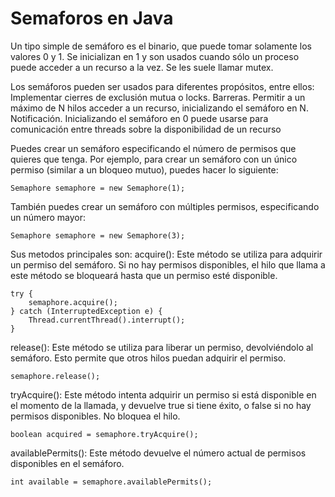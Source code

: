 # Semaforos en Java

Un tipo simple de semáforo es el binario, que puede tomar solamente los valores 0 y 1.
Se inicializan en 1 y son usados cuando sólo un proceso puede acceder a un recurso a la vez. Se les 
suele llamar mutex.

Los semáforos pueden ser usados para diferentes propósitos, entre ellos:
    Implementar cierres de exclusión mutua o locks.
    Barreras.
    Permitir a un máximo de N hilos acceder a un recurso, inicializando el semáforo en N.
    Notificación. Inicializando el semáforo en 0 puede usarse para comunicación entre threads
sobre la disponibilidad de un recurso

Puedes crear un semáforo especificando el número de permisos que quieres que tenga. 
Por ejemplo, para crear un semáforo con un único permiso (similar a un bloqueo mutuo), puedes
hacer lo siguiente:

    Semaphore semaphore = new Semaphore(1);

También puedes crear un semáforo con múltiples permisos, especificando un número mayor:

    Semaphore semaphore = new Semaphore(3);

Sus metodos principales son:
acquire(): Este método se utiliza para adquirir un permiso del semáforo. Si no hay permisos 
disponibles, el hilo que llama a este método se bloqueará hasta que un permiso esté disponible.

    try {
        semaphore.acquire();
    } catch (InterruptedException e) {
        Thread.currentThread().interrupt();
    }

release(): Este método se utiliza para liberar un permiso, devolviéndolo al semáforo. Esto permite
que otros hilos puedan adquirir el permiso.

    semaphore.release();

tryAcquire(): Este método intenta adquirir un permiso si está disponible en el momento de la 
llamada, y devuelve true si tiene éxito, o false si no hay permisos disponibles. No bloquea el 
hilo.

    boolean acquired = semaphore.tryAcquire();

availablePermits(): Este método devuelve el número actual de permisos disponibles en el semáforo.

    int available = semaphore.availablePermits();
